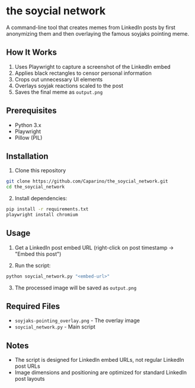 # the soycial network

A command-line tool that creates memes from LinkedIn posts by first anonymizing them and then overlaying the famous soyjaks pointing meme.


## How It Works
1. Uses Playwright to capture a screenshot of the LinkedIn embed
2. Applies black rectangles to censor personal information
3. Crops out unnecessary UI elements
4. Overlays soyjak reactions scaled to the post
5. Saves the final meme as `output.png`


## Prerequisites
- Python 3.x
- Playwright
- Pillow (PIL)

## Installation
1. Clone this repository
```bash
git clone https://github.com/Caparino/the_soycial_network.git
cd the_soycial_network
```

2. Install dependencies:
```bash
pip install -r requirements.txt
playwright install chromium
```


## Usage
1. Get a LinkedIn post embed URL (right-click on post timestamp → "Embed this post")

2. Run the script:
```bash
python soycial_network.py "<embed-url>"
```

3. The processed image will be saved as `output.png`

## Required Files
- `soyjaks-pointing_overlay.png` - The overlay image
- `soycial_network.py` - Main script

## Notes
- The script is designed for LinkedIn embed URLs, not regular LinkedIn post URLs
- Image dimensions and positioning are optimized for standard LinkedIn post layouts
